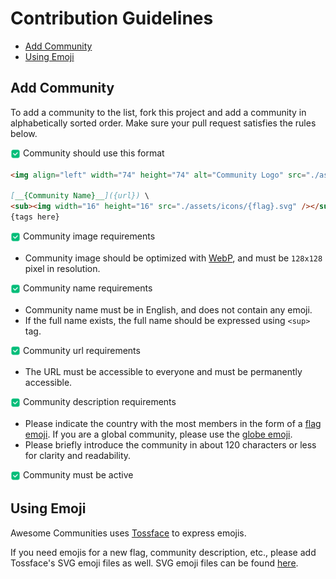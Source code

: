 <!-- omit in toc -->
# Contribution Guidelines

- [Add Community](#add-community)
- [Using Emoji](#using-emoji)

## Add Community

To add a community to the list, fork this project and add a community in alphabetically sorted order.
Make sure your pull request satisfies the rules below.

<sub><img width="16" height="16" src="./assets/icons/white_check_mark.svg" /></sub> Community should use this format

```markdown
<img align="left" width="74" height="74" alt="Community Logo" src="./assets/communities/{name}.webp">

[__{Community Name}__]({url}) \
<sub><img width="16" height="16" src="./assets/icons/{flag}.svg" /></sub> {description here} \
{tags here}
```

<sub><img width="16" height="16" src="./assets/icons/white_check_mark.svg" /></sub> Community image requirements

- Community image should be optimized with [WebP](https://developers.google.com/speed/webp), and must be `128x128` pixel in resolution.

<sub><img width="16" height="16" src="./assets/icons/white_check_mark.svg" /></sub> Community name requirements

- Community name must be in English, and does not contain any emoji.
- If the full name exists, the full name should be expressed using `<sup>` tag.

<sub><img width="16" height="16" src="./assets/icons/white_check_mark.svg" /></sub> Community url requirements

- The URL must be accessible to everyone and must be permanently accessible.

<sub><img width="16" height="16" src="./assets/icons/white_check_mark.svg" /></sub> Community description requirements

- Please indicate the country with the most members in the form of a [flag emoji](#using-emoji). If you are a global community, please use the [globe emoji](#using-emoji).
- Please briefly introduce the community in about 120 characters or less for clarity and readability.

<sub><img width="16" height="16" src="./assets/icons/white_check_mark.svg" /></sub> Community must be active

## Using Emoji

Awesome Communities uses [Tossface](https://emojipedia.org/toss-face) to express emojis.

If you need emojis for a new flag, community description, etc., please add Tossface's SVG emoji files as well. SVG emoji files can be found [here](https://github.com/toss/tossface/tree/main/dist/svg/).
